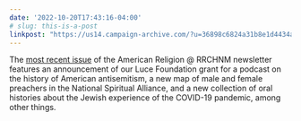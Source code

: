 ```yaml
---
date: '2022-10-20T17:43:16-04:00'
# slug: this-is-a-post
linkpost: "https://us14.campaign-archive.com/?u=36898c6824a31b8e1d4434a55&id=fe50f1ad14"
---
```


The [most recent issue](https://us14.campaign-archive.com/?u=36898c6824a31b8e1d4434a55&id=fe50f1ad14) of the American Religion @ RRCHNM newsletter features an announcement of our Luce Foundation grant for a podcast on the history of American antisemitism, a new map of male and female preachers in the National Spiritual Alliance, and a new collection of oral histories about the Jewish experience of the COVID-19 pandemic, among other things.
